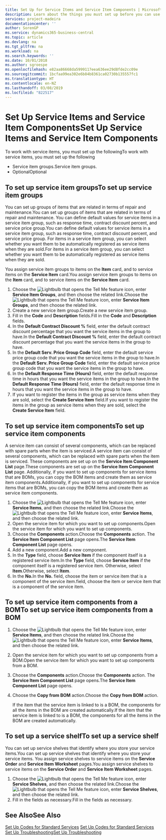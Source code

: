 ```yaml
---
title: Set Up for Service Items and Service Item Components | Microsoft Docs
description: Learn about the things you must set up before you can use service items, including default values such as response time, contract discount percent, and service price group.
services: project-madeira
documentationcenter: ''
author: SorenGP
ms.service: dynamics365-business-central
ms.topic: article
ms.devlang: na
ms.tgt_pltfrm: na
ms.workload: na
ms.search.keywords: ''
ms.date: 10/01/2018
ms.author: sgroespe
ms.openlocfilehash: e82aa86668da5999117eea636ee29d8fde2cc09e
ms.sourcegitcommit: 1bcfaa99ea302e6b84b8361ca02730b135557fc1
ms.translationtype: HT
ms.contentlocale: en-NZ
ms.lasthandoff: 03/08/2019
ms.locfileid: "822517"
---
```

# <a name="set-up-service-items-and-service-item-components"></a><span data-ttu-id="e8aa4-103">Set Up Service Items and Service Item Components</span><span class="sxs-lookup"><span data-stu-id="e8aa4-103">Set Up Service Items and Service Item Components</span></span>
<span data-ttu-id="e8aa4-104">To work with service items, you must set up the following</span><span class="sxs-lookup"><span data-stu-id="e8aa4-104">To work with service items, you must set up the following</span></span>

* <span data-ttu-id="e8aa4-105">Service item groups.</span><span class="sxs-lookup"><span data-stu-id="e8aa4-105">Service item groups.</span></span>
* <span data-ttu-id="e8aa4-106">Optional</span><span class="sxs-lookup"><span data-stu-id="e8aa4-106">Optional</span></span>

## <a name="to-set-up-service-item-groups"></a><span data-ttu-id="e8aa4-107">To set up service item groups</span><span class="sxs-lookup"><span data-stu-id="e8aa4-107">To set up service item groups</span></span>
<span data-ttu-id="e8aa4-108">You can set up groups of items that are related in terms of repair and maintenance.</span><span class="sxs-lookup"><span data-stu-id="e8aa4-108">You can set up groups of items that are related in terms of repair and maintenance.</span></span> <span data-ttu-id="e8aa4-109">You can define default values for service items in a service item group, such as response time, contract discount percent, and service price group.</span><span class="sxs-lookup"><span data-stu-id="e8aa4-109">You can define default values for service items in a service item group, such as response time, contract discount percent, and service price group.</span></span> <span data-ttu-id="e8aa4-110">For items in a service item group, you can select whether you want them to be automatically registered as service items when they are sold.</span><span class="sxs-lookup"><span data-stu-id="e8aa4-110">For items in a service item group, you can select whether you want them to be automatically registered as service items when they are sold.</span></span>  

<span data-ttu-id="e8aa4-111">You assign service item groups to items on the **Item** card, and to service items on the **Service Item** card.</span><span class="sxs-lookup"><span data-stu-id="e8aa4-111">You assign service item groups to items on the **Item** card, and to service items on the **Service Item** card.</span></span>  

1. <span data-ttu-id="e8aa4-112">Choose the ![Lightbulb that opens the Tell Me feature](media/ui-search/search_small.png "Tell me what you want to do") icon, enter **Service Item Groups**, and then choose the related link.</span><span class="sxs-lookup"><span data-stu-id="e8aa4-112">Choose the ![Lightbulb that opens the Tell Me feature](media/ui-search/search_small.png "Tell me what you want to do") icon, enter **Service Item Groups**, and then choose the related link.</span></span>  
2. <span data-ttu-id="e8aa4-113">Create a new service item group.</span><span class="sxs-lookup"><span data-stu-id="e8aa4-113">Create a new service item group.</span></span>  
3. <span data-ttu-id="e8aa4-114">Fill in the **Code** and **Description** fields.</span><span class="sxs-lookup"><span data-stu-id="e8aa4-114">Fill in the **Code** and **Description** fields.</span></span>  
4. <span data-ttu-id="e8aa4-115">In the **Default Contract Discount %** field, enter the default contract discount percentage that you want the service items in the group to have.</span><span class="sxs-lookup"><span data-stu-id="e8aa4-115">In the **Default Contract Discount %** field, enter the default contract discount percentage that you want the service items in the group to have.</span></span>  
5. <span data-ttu-id="e8aa4-116">In the **Default Serv. Price Group Code** field, enter the default service price group code that you want the service items in the group to have.</span><span class="sxs-lookup"><span data-stu-id="e8aa4-116">In the **Default Serv. Price Group Code** field, enter the default service price group code that you want the service items in the group to have.</span></span>  
6. <span data-ttu-id="e8aa4-117">In the **Default Response Time (Hours)** field, enter the default response time in hours that you want the service items in the group to have.</span><span class="sxs-lookup"><span data-stu-id="e8aa4-117">In the **Default Response Time (Hours)** field, enter the default response time in hours that you want the service items in the group to have.</span></span>  
7. <span data-ttu-id="e8aa4-118">If you want to register the items in the group as service items when they are sold, select the **Create Service Item** field.</span><span class="sxs-lookup"><span data-stu-id="e8aa4-118">If you want to register the items in the group as service items when they are sold, select the **Create Service Item** field.</span></span>  

## <a name="to-set-up-service-item-components"></a><span data-ttu-id="e8aa4-119">To set up service item components</span><span class="sxs-lookup"><span data-stu-id="e8aa4-119">To set up service item components</span></span>
<span data-ttu-id="e8aa4-120">A service item can consist of several components, which can be replaced with spare parts when the item is serviced.</span><span class="sxs-lookup"><span data-stu-id="e8aa4-120">A service item can consist of several components, which can be replaced with spare parts when the item is serviced.</span></span> <span data-ttu-id="e8aa4-121">These components are set up on the **Service Item Component List** page.</span><span class="sxs-lookup"><span data-stu-id="e8aa4-121">These components are set up on the **Service Item Component List** page.</span></span> <span data-ttu-id="e8aa4-122">Additionally, if you want to set up components for service items that are BOMs, you can copy the BOM items and create them as service item components.</span><span class="sxs-lookup"><span data-stu-id="e8aa4-122">Additionally, if you want to set up components for service items that are BOMs, you can copy the BOM items and create them as service item components.</span></span>

1. <span data-ttu-id="e8aa4-123">Choose the ![Lightbulb that opens the Tell Me feature](media/ui-search/search_small.png "Tell me what you want to do") icon, enter **Service Items**, and then choose the related link.</span><span class="sxs-lookup"><span data-stu-id="e8aa4-123">Choose the ![Lightbulb that opens the Tell Me feature](media/ui-search/search_small.png "Tell me what you want to do") icon, enter **Service Items**, and then choose the related link.</span></span>
2. <span data-ttu-id="e8aa4-124">Open the service item for which you want to set up components.</span><span class="sxs-lookup"><span data-stu-id="e8aa4-124">Open the service item for which you want to set up components.</span></span>  
3. <span data-ttu-id="e8aa4-125">Choose the **Components** action.</span><span class="sxs-lookup"><span data-stu-id="e8aa4-125">Choose the **Components** action.</span></span> <span data-ttu-id="e8aa4-126">The **Service Item Component List** page opens.</span><span class="sxs-lookup"><span data-stu-id="e8aa4-126">The **Service Item Component List** page opens.</span></span>  
4. <span data-ttu-id="e8aa4-127">Add a new component.</span><span class="sxs-lookup"><span data-stu-id="e8aa4-127">Add a new component.</span></span>  
5. <span data-ttu-id="e8aa4-128">In the **Type** field, choose **Service Item** if the component itself is a registered service item.</span><span class="sxs-lookup"><span data-stu-id="e8aa4-128">In the **Type** field, choose **Service Item** if the component itself is a registered service item.</span></span> <span data-ttu-id="e8aa4-129">Otherwise, select **Item**.</span><span class="sxs-lookup"><span data-stu-id="e8aa4-129">Otherwise, select **Item**.</span></span>  
6. <span data-ttu-id="e8aa4-130">In the **No.**</span><span class="sxs-lookup"><span data-stu-id="e8aa4-130">In the **No.**</span></span> <span data-ttu-id="e8aa4-131">field, choose the item or service item that is a component of the service item.</span><span class="sxs-lookup"><span data-stu-id="e8aa4-131">field, choose the item or service item that is a component of the service item.</span></span>  

## <a name="to-set-up-service-item-components-from-a-bom"></a><span data-ttu-id="e8aa4-132">To set up service item components from a BOM</span><span class="sxs-lookup"><span data-stu-id="e8aa4-132">To set up service item components from a BOM</span></span>
1.  <span data-ttu-id="e8aa4-133">Choose the ![Lightbulb that opens the Tell Me feature](media/ui-search/search_small.png "Tell me what you want to do") icon, enter **Service Items**, and then choose the related link.</span><span class="sxs-lookup"><span data-stu-id="e8aa4-133">Choose the ![Lightbulb that opens the Tell Me feature](media/ui-search/search_small.png "Tell me what you want to do") icon, enter **Service Items**, and then choose the related link.</span></span>  
2. <span data-ttu-id="e8aa4-134">Open the service item for which you want to set up components from a BOM.</span><span class="sxs-lookup"><span data-stu-id="e8aa4-134">Open the service item for which you want to set up components from a BOM.</span></span>  
3. <span data-ttu-id="e8aa4-135">Choose the **Components** action.</span><span class="sxs-lookup"><span data-stu-id="e8aa4-135">Choose the **Components** action.</span></span> <span data-ttu-id="e8aa4-136">The **Service Item Component List** page opens.</span><span class="sxs-lookup"><span data-stu-id="e8aa4-136">The **Service Item Component List** page opens.</span></span>  
4. <span data-ttu-id="e8aa4-137">Choose the **Copy from BOM** action.</span><span class="sxs-lookup"><span data-stu-id="e8aa4-137">Choose the **Copy from BOM** action.</span></span>  

    <span data-ttu-id="e8aa4-138">If the item that the service item is linked to is a BOM, the components for all the items in the BOM are created automatically.</span><span class="sxs-lookup"><span data-stu-id="e8aa4-138">If the item that the service item is linked to is a BOM, the components for all the items in the BOM are created automatically.</span></span>  

## <a name="to-set-up-a-service-shelf"></a><span data-ttu-id="e8aa4-139">To set up a service shelf</span><span class="sxs-lookup"><span data-stu-id="e8aa4-139">To set up a service shelf</span></span>
<span data-ttu-id="e8aa4-140">You can set up service shelves that identify where you store your service items.</span><span class="sxs-lookup"><span data-stu-id="e8aa4-140">You can set up service shelves that identify where you store your service items.</span></span> <span data-ttu-id="e8aa4-141">You assign service shelves to service items on the **Service Order** and **Service Item Worksheet** pages.</span><span class="sxs-lookup"><span data-stu-id="e8aa4-141">You assign service shelves to service items on the **Service Order** and **Service Item Worksheet** pages.</span></span>  

1. <span data-ttu-id="e8aa4-142">Choose the ![Lightbulb that opens the Tell Me feature](media/ui-search/search_small.png "Tell me what you want to do") icon, enter **Service Shelves**, and then choose the related link.</span><span class="sxs-lookup"><span data-stu-id="e8aa4-142">Choose the ![Lightbulb that opens the Tell Me feature](media/ui-search/search_small.png "Tell me what you want to do") icon, enter **Service Shelves**, and then choose the related link.</span></span>
2. <span data-ttu-id="e8aa4-143">Fill in the fields as necessary.</span><span class="sxs-lookup"><span data-stu-id="e8aa4-143">Fill in the fields as necessary.</span></span>

## <a name="see-also"></a><span data-ttu-id="e8aa4-144">See Also</span><span class="sxs-lookup"><span data-stu-id="e8aa4-144">See Also</span></span>
<span data-ttu-id="e8aa4-145">[Set Up Codes for Standard Services](service-how-setup-service-coding.md) </span><span class="sxs-lookup"><span data-stu-id="e8aa4-145">[Set Up Codes for Standard Services](service-how-setup-service-coding.md) </span></span>  
[<span data-ttu-id="e8aa4-146">Set Up Troubleshooting</span><span class="sxs-lookup"><span data-stu-id="e8aa4-146">Set Up Troubleshooting</span></span>](service-how-setup-troubleshooting.md)
